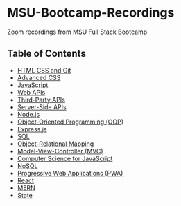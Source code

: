 # MSU-Bootcamp-Recordings
Zoom recordings from MSU Full Stack Bootcamp

 ## Table of Contents

  * [HTML CSS and Git](#HTML-CSS-and-Git.md)
  * [Advanced CSS](https://github.com/LexiKHecht/MSU-Bootcamp-Recordings/blob/main/Advanced%20CSS.md)
  * [JavaScript](JavaScript.md)
  * [Web APIs](Web-APIs.md)
  * [Third-Party APIs](Third-Party-APIs.md)
  * [Server-Side APIs](Server-Side-APIs.md)
  * [Node.js](Node.js.md)
  * [Object-Oriented Programming (OOP)](Object-Oriented-Programming-(OOP).md)
  * [Express.js](Express.js.md)
  * [SQL](SQL.md)
  * [Object-Relational Mapping](Object-Relational-Mapping.md)
  * [Model-View-Controller (MVC)](Model-View-Controller-(MVC).md)
  * [Computer Science for JavaScript](Computer-Science-for-JavaScript.md)
  * [NoSQL](NoSQL.md)
  * [Progressive Web Applications (PWA)](Progressive-Web-Applications-(PWA).md)
  * [React](React.md)
  * [MERN](MERN.md)
  * [State](State.md)

